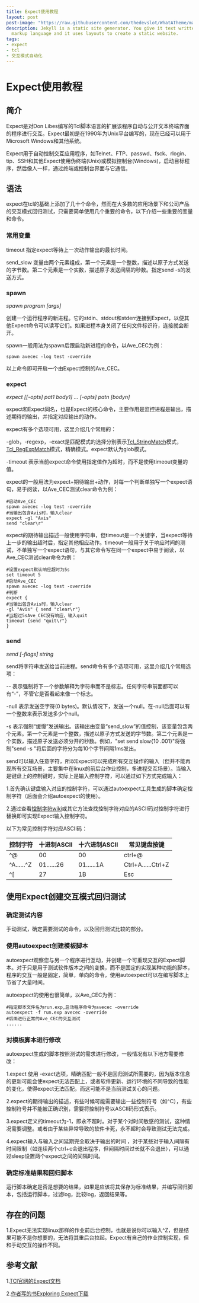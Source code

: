 ```yaml
---
title: Expect使用教程
layout: post
post-image: "https://raw.githubusercontent.com/thedevslot/WhatATheme/master/assets/images/What%20is%20Jekyll%20and%20How%20to%20use%20it.png?token=AHMQUELVG36IDSA4SZEZ5P26Z64IW"
description: Jekyll is a static site generator. You give it text written in your favorite
  markup language and it uses layouts to create a static website.
tags:
- expect
- tcl
- 交互模式自动化
---
```

# Expect使用教程

## 简介

Expect是对Don Libes编写的Tcl脚本语言的扩展该程序自动与公开文本终端界面的程序进行交互。Expect最初是在1990年为Unix平台编写的，现在已经可以用于Microsoft Windows和其他系统。

Expect用于自动控制交互应用程序，如Telnet、FTP、passwd、fsck、rlogin、tip、SSH和其他Expect使用伪终端(Unix)或模拟控制台(Windows)，启动目标程序，然后像人一样，通过终端或控制台界面与它通信。

## 语法

expect在tcl的基础上添加了几十个命令，然而在大多数的应用场景下和公司产品的交互模式回归测试，只需要简单使用几个重要的命令，以下介绍一些重要的变量和命令。

### 常用变量

timeout 指定expect等待上一次动作输出的最长时间。

send_slow 变量由两个元素组成，第一个元素是一个整数，描述以原子方式发送的字节数。第二个元素是一个实数，描述原子发送间隔的秒数。指定send -s的发送方式。

### spawn

*spawn program [args]*

创建一个运行程序的新进程。它的stdin、stdout和stderr连接到Expect，以便其他Expect命令可以读写它们。如果进程本身关闭了任何文件标识符，连接就会断开。

spawn一般用法为spawn后跟启动新进程的命令，以Ave_CEC为例：

```expect
spawn avecec -log test -override
```

以上命令即可开启一个由Expect控制的Ave_CEC。

### expect

*expect [[-opts] pat1 body1] ... [-opts] patn [bodyn]*

expect和Expect同名，也是Expect的核心命令，主要作用是监控进程是输出，描述期待的输出，并指定对应输出的动作。

expect有多个选项可用，这里介绍几个常用的：

-glob，-regexp，-exact是匹配模式的选择分别表示[Tcl_StringMatch](http://tmml.sourceforge.net/doc/tcl/StrMatch.html)模式，[Tcl_RegExpMatch](http://tmml.sourceforge.net/doc/tcl/CRegExp.html)模式，精确模式。expect默认为glob模式。

-timeout 表示当前expect命令使用指定值作为超时，而不是使用timeout变量的值。

expect的一般用法为expect+期待输出+动作，对每一个判断单独写一个expect语句，易于阅读，以Ave_CEC测试clear命令为例：

```expect
#启动Ave_CEC
spawn avecec -log test -override
#当输出包含Avis时，输入clear
expect -gl "Avis"
send "clear\r"
```

expect的期待输出描述一般使用字符串，但timeout是一个关键字，当expect等待上一步的输出超时后，指定其他相应动作。timeout一般用于关于响应时间的测试，不单独写一个expect语句，与其它命令写在同一个expect中易于阅读，以Ave_CEC测试clear命令为例：

```expect
#设置expect默认响应超时为5s
set timeout 5
#启动Ave_CEC
spawn avecec -log test -override
#判断
expect {
#当输出包含Avis时，输入clear
-gl "Avis" { send "clear\r"}
#当超过5sAve_CEC没有响应，输入quit
timeout {send "quit\r"}
}
```

### send

*send [-flags] string*

send将字符串发送给当前进程。send命令有多个选项可用，这里介绍几个常用选项：

-- 表示强制将下一个参数解释为字符串而不是标志。任何字符串前面都可以有“-”，不管它是否看起来像一个标志。

-null 表示发送空字符(0 bytes)。默认情况下，发送一个null。在-null后面可以有一个整数来表示发送多少个null。

-s 表示强制“缓慢”发送输出。该输出由变量“send_slow”的值控制，该变量包含两个元素。第一个元素是一个整数，描述以原子方式发送的字节数。第二个元素是一个实数，描述原子发送必须分开的秒数。例如，"set send slow{10 .001}"将强制"send -s "将后面的字符分为每10个字节间隔1ms发出。

send可以输入任意字符，所以Expect可以完成所有交互操作的输入（但并不能再现所有交互场景，主要集中在linux的前后台作业控制，多进程交互场景）。当输入是键盘上的控制键时，实际上是输入控制字符，可以通过如下方式完成输入：

1.首先确认键盘输入对应的控制字符，可以通过autoexpect工具生成的脚本确定控制字符（后面会介绍autoexpect的使用）。

2.通过查看[控制字符wiki](https://en.wikipedia.org/wiki/Category:Control_characters)或其它方法查找控制字符对应的ASCII码对控制字符进行替换即可实现Expect输入控制字符。

以下为常见控制字符对应ASCII码：

| 控制字符   | 十进制ASCII | 十六进制ASCII | 常见键盘按键       |
| ---------- | ----------- | ------------- | ------------------ |
| ^@         | 00          | 00            | ctrl+@             |
| ^A......^Z | 01......26  | 01......1A    | Ctrl+A......Ctrl+Z |
| ^[         | 27          | 1B            | Esc                |

## 使用Expect创建交互模式回归测试

### 确定测试内容

手动测试，确定需要测试的命令，以及回归测试比较的部分。

### 使用autoexpect创建模板脚本

autoexpect观察您与另一个程序进行互动，并创建一个可重现交互的Expect脚本。对于只是用于测试软件版本之间的变换，而不是固定的实现某种功能的脚本，程序的交互一般是固定，简单，单向的命令，使用autoexpect可以在编写脚本上节省了大量时间。

autoexpect的使用也很简单，以Ave_CEC为例：

```expect
#指定脚本文件名为run.exp,启动程序命令为avecec -override
autoexpect -f run.exp avecec -override
#后面进行正常的Ave_CEC的交互测试
......
```

### 对模板脚本进行修改

autoexpect生成的脚本按照测试的需求进行修改，一般情况有以下地方需要修改：

1.expect 使用 -exact选项，精确匹配一般不是回归测试所需要的，因为版本信息的更新可能会使expect无法匹配上，或者软件更新、运行环境的不同导致的性能的变化，使得expect无法匹配，而这可能不是当前测试关心的问题。

2.expect的期待输出的描述，有些时候可能需要输出一些控制符号（如^C），有些控制符号并不能被正确识别，需要将控制符号以ASCII码形式表示。

3.expect定义的timeout为-1，即永不超时。对于某个对时间敏感的测试，这种情况需要调整。或者由于某些异常导致的软件卡死，永不超时会导致测试无法完成。

4.expect输入与输入之间延期完全取决于输出的时间 ，对于某些对于输入间隔有时间限制（如连续两个ctrl+c会退出程序，但间隔时间过长就不会退出），可以通过sleep设置两个expect之间的间隔时间。

### 确定标准结果和回归脚本

运行脚本确定是否是想要的结果，如果是应该将其保存为标准结果，并编写回归脚本，包括运行脚本，过滤log，比较log，返回结果等。

## 存在的问题

1.Expect无法实现linux那样的作业前后台控制，也就是说你可以输入^Z，但是结果可能不是你想要的，无法将其重后台拉起。Expect有自己的作业控制实现，但和手动交互的操作不同。

## 参考文献

1.[TCl官网的Expect文档](https://www.tcl-lang.org/man/expect5.31/)

2.[作者写的书Exploring Expect下载](https://www.google.com/url?sa=t&rct=j&q=&esrc=s&source=web&cd=&cad=rja&uact=8&ved=2ahUKEwjH9fiPy_H5AhUAy4sBHShqDMYQFnoECAcQAQ&url=https%3A%2F%2Fwww.busindre.com%2F_media%2Fexploring_expect.pdf&usg=AOvVaw170ZaFAKayfBW2PsPbeciC&cshid=1661966473238977)

